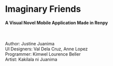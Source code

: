 # Imaginary Friends
**A Visual Novel Mobile Application Made in Renpy** \
\
\
\
Author: Justine Juanima  \
UI Designers: Val Dela Cruz, Anne Lopez \
Programmer: Kimwel Lourence Beller  \
Artist: Kakilala ni Juanima
